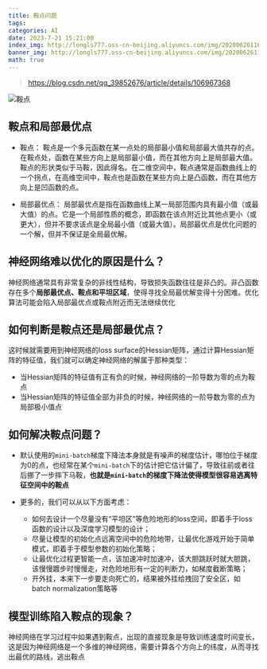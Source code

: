 ```yaml
---
title: 鞍点问题
tags: 
categories: AI
date: 2023-7-21 15:21:00
index_img: http://longls777.oss-cn-beijing.aliyuncs.com/img/20200626110310593.png
banner_img: http://longls777.oss-cn-beijing.aliyuncs.com/img/20200626110310593.png
math: true
---
```


> https://blog.csdn.net/qq_39852676/article/details/106967368

![鞍点](http://longls777.oss-cn-beijing.aliyuncs.com/img/20200626113909713.png)

## 鞍点和局部最优点

- 鞍点： 鞍点是一个多元函数在某一点处的局部最小值和局部最大值共存的点。在鞍点处，函数在某些方向上是局部最小值，而在其他方向上是局部最大值。鞍点的形状类似于马鞍，因此得名。在二维空间中，鞍点通常是函数曲线上的一个拐点，在高维空间中，鞍点也是函数在某些方向上是凸函数，而在其他方向上是凹函数的点。

- 局部最优点： 局部最优点是指在函数曲线上某一局部范围内具有最小值（或最大值）的点。它是一个局部性质的概念，即函数在该点附近比其他点更小（或更大），但并不要求该点是全局最小值（或最大值）。局部最优点是优化问题的一个解，但并不保证是全局最优解。



## 神经网络难以优化的原因是什么？

神经网络通常具有非常复杂的非线性结构，导致损失函数往往是非凸的。非凸函数存在多个**局部最优点、鞍点和平坦区域**，使得寻找全局最优解变得十分困难。优化算法可能会陷入局部最优点或鞍点附近而无法继续优化



## 如何判断是鞍点还是局部最优点？

这时候就需要用到神经网络的loss surface的Hessian矩阵，通过计算Hessian矩阵的特征值，我们就可以确定神经网络的解属于那种类型：

- 当Hessian矩阵的特征值有正有负的时候，神经网络的一阶导数为零的点为鞍点
- 当Hessian矩阵的特征值全部为非负的时候，神经网络的一阶导数为零的点为局部极小值点



## 如何解决鞍点问题？

- 默认使用的`mini-batch`梯度下降法本身就是有噪声的梯度估计，哪怕位于梯度为0的点，也经常在某个`mini-batch`下的估计把它估计偏了，导致往前或者往后挪了一步摔下马鞍，**也就是`mini-batch`的梯度下降法使得模型很容易逃离特征空间中的鞍点**

- 更多的，我们可以从以下方面考虑：
  - 如何去设计一个尽量没有“平坦区”等危险地形的loss空间，即着手于loss函数的设计以及深度学习模型的设计；
  - 尽量让模型的初始化点远离空间中的危险地带，让最优化游戏开始于简单模式，即着手于模型参数的初始化策略；
  - 让最优化过程更智能一点，该加速冲时加速冲，该大胆跳跃时就大胆跳，该慢慢踱步时慢慢走，对危险地形有一定的判断力，如梯度截断策略；
  - 开外挂，本来下一步要走向死亡的，结果被外挂给拽回了安全区，如batch normalization策略等

## 模型训练陷入鞍点的现象？

神经网络在学习过程中如果遇到鞍点，出现的直接现象是导致训练速度时间变长，这是因为神经网络是一个多维的神经网络，需要计算各个方向上的纬度，从而寻找出最优的路线，逃出鞍点